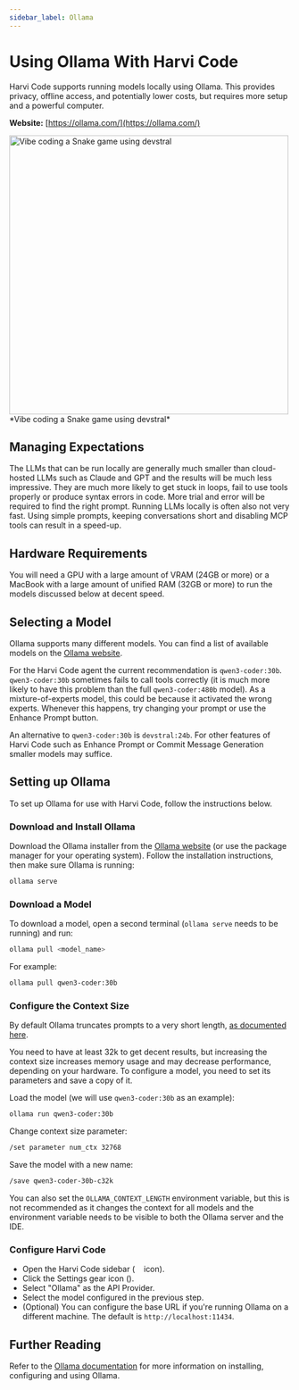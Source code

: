 ```yaml
---
sidebar_label: Ollama
---
```


# Using Ollama With Harvi Code

Harvi Code supports running models locally using Ollama. This provides privacy, offline access, and potentially lower costs, but requires more setup and a powerful computer.

**Website:** [https://ollama.com/](https://ollama.com/)

<img src="/docs/img/providers/ollama-devstral-snake.png" alt="Vibe coding a Snake game using devstral" width="500" />
*Vibe coding a Snake game using devstral*

## Managing Expectations

The LLMs that can be run locally are generally much smaller than cloud-hosted LLMs such as Claude and GPT and the results will be much less impressive.
They are much more likely to get stuck in loops, fail to use tools properly or produce syntax errors in code.
More trial and error will be required to find the right prompt.
Running LLMs locally is often also not very fast.
Using simple prompts, keeping conversations short and disabling MCP tools can result in a speed-up.

## Hardware Requirements

You will need a GPU with a large amount of VRAM (24GB or more) or a MacBook with a large amount of unified RAM (32GB or more) to run the models discussed below at decent speed.

## Selecting a Model

Ollama supports many different models.
You can find a list of available models on the [Ollama website](https://ollama.com/library).

For the Harvi Code agent the current recommendation is `qwen3-coder:30b`. `qwen3-coder:30b` sometimes fails to call tools correctly (it is much more likely to have this problem than the full `qwen3-coder:480b` model). As a mixture-of-experts model, this could be because it activated the wrong experts. Whenever this happens, try changing your prompt or use the Enhance Prompt button.

An alternative to `qwen3-coder:30b` is `devstral:24b`. For other features of Harvi Code such as Enhance Prompt or Commit Message Generation smaller models may suffice.

## Setting up Ollama

To set up Ollama for use with Harvi Code, follow the instructions below.

### Download and Install Ollama

Download the Ollama installer from the [Ollama website](https://ollama.com/) (or use the package manager for your operating system). Follow the installation instructions, then make sure Ollama is running:

```bash
ollama serve
```

### Download a Model

To download a model, open a second terminal (`ollama serve` needs to be running) and run:

```bash
ollama pull <model_name>
```

For example:

```bash
ollama pull qwen3-coder:30b
```

### Configure the Context Size

By default Ollama truncates prompts to a very short length, [as documented here](https://github.com/ollama/ollama/blob/4383a3ab7a075eff78b31f7dc84c747e2fcd22b8/docs/faq.md#how-can-i-specify-the-context-window-size).

You need to have at least 32k to get decent results, but increasing the context size increases memory usage and may decrease performance, depending on your hardware.
To configure a model, you need to set its parameters and save a copy of it.

Load the model (we will use `qwen3-coder:30b` as an example):

```bash
ollama run qwen3-coder:30b
```

Change context size parameter:

```bash
/set parameter num_ctx 32768
```

Save the model with a new name:

```bash
/save qwen3-coder-30b-c32k
```

You can also set the `OLLAMA_CONTEXT_LENGTH` environment variable,
but this is not recommended as it changes the context for all models and the environment variable needs to be visible to both the Ollama server and the IDE.

### Configure Harvi Code

- Open the Harvi Code sidebar (<img src="/docs/img/kilo-v1.svg" width="12" /> icon).
- Click the Settings gear icon (<Codicon name="gear" />).
- Select "Ollama" as the API Provider.
- Select the model configured in the previous step.
- (Optional) You can configure the base URL if you're running Ollama on a different machine. The default is `http://localhost:11434`.

## Further Reading

Refer to the [Ollama documentation](https://ollama.com/docs) for more information on installing, configuring and using Ollama.
